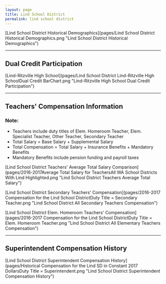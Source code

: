 ```yaml
---
layout: page
title: Lind School District
permalink: lind school district
---
```



[Lind School District Historical Demographics](pages/Lind School District Historical Demographics.png "Lind School District Historical Demographics")

___

## Dual Credit Participation

[Lind-Ritzville High School](pages/Lind School District Lind-Ritzville High SchoolDual Credit BarChart.png "Lind-Ritzville High School Dual Credit Participation")


___

## Teachers' Compensation Information
### Note:
- Teachers include duty titles of Elem. Homeroom Teacher, Elem. Specialist Teacher, Other Teacher, Secondary Teacher
- Total Salary = Base Salary + Supplemental Salary
- Total Compensation = Total Salary + Insurance Benefits + Mandatory Benefits
- Mandatory Benefits include pension funding and payroll taxes

[Lind School District Teachers' Average Total Salary Comparison](pages/2016-2017Average Total Salary for TeachersAll WA School Districts With Lind Highlighted.png "Lind School District Teachers Average Total Salary")

[Lind School District Secondary Teachers' Compensation](pages/2016-2017 Compensation for the Lind School DistrictDuty Title = Secondary Teacher.png "Lind School District All Secondary Teachers Compensation")

[Lind School District Elem. Homeroom Teachers' Compensation](pages/2016-2017 Compensation for the Lind School DistrictDuty Title = Elem. Homeroom Teacher.png "Lind School District All Elementary Teachers Compensation")


___

## Superintendent Compensation History

[Lind School District Superintendent Compensation History](pages/Historical Compensation for the Lind SD in Constant 2017 DollarsDuty Title = Superintendent.png "Lind School District Superintendent Compensation History")

